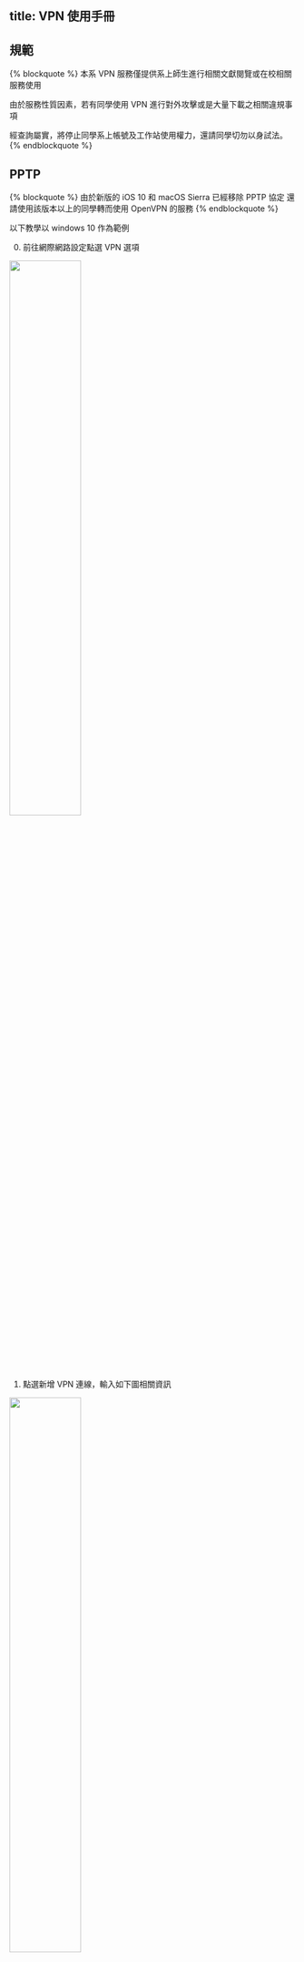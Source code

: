 title: VPN 使用手冊
---
## 規範
{% blockquote %}
本系 VPN 服務僅提供系上師生進行相關文獻閱覽或在校相關服務使用

由於服務性質因素，若有同學使用 VPN 進行對外攻擊或是大量下載之相關違規事項

經查詢屬實，將停止同學系上帳號及工作站使用權力，還請同學切勿以身試法。
{% endblockquote %}

## PPTP
{% blockquote %}
由於新版的 iOS 10 和 macOS Sierra 已經移除 PPTP 協定
還請使用該版本以上的同學轉而使用 OpenVPN 的服務
{% endblockquote %}

以下教學以 windows 10 作為範例

0. 前往網際網路設定點選 VPN 選項

<img src="image/pptp/pptp_0.png" width="50%" >

1. 點選新增 VPN 連線，輸入如下圖相關資訊

<img src="image/pptp/pptp_1.png" width="50%" >

2. 設定完成後，點選頁面下方"變更介面卡設定"

<img src="image/pptp/pptp_2.png" width="50%" >

3. 右鍵點擊建立好之 VPN 介面卡, 選擇內容並切換到安全性的分頁

<img src="image/pptp/pptp_3.png" >

4. 依照下圖紅框指示進行設定，按下確定

<img src="image/pptp/pptp_4.png" width="50%" >

5. 選取該設定好之 VPN 連線，輸入系上工作站帳密即可成功連線

## OpenVPN

### Windows

0. 前往 [OpenVPN 官網下載處](https://openvpn.net/index.php/open-source/downloads.html)。 下載對應客戶端並安裝。

<img src="image/openvpn/openvpn_0.png" width="70%" >

1. 前往 [vpn.cs](https://vpn.cs.ccu.edu.tw)。下載 [OpenVPN 設定檔](https://vpn.cs.ccu.edu.tw/clients/ccucsie.ovpn)

2. 執行已安裝完成之 OpenVPN GUI, 此時應會出現要求設定檔之提示

![](image/openvpn/openvpn_1.png)

3. 右鍵點擊右下角 OpenVPN GUI 圖示，點選匯入設定檔選項, 選擇並匯入前述下載之設定檔

![](image/openvpn/openvpn_2.png)

4. 再次右鍵點擊 OpenVPN GUI 圖示, 點選連線選項

![](image/openvpn/openvpn_3.png)

5. 輸入系上工作站帳號密碼登入

<img src="image/openvpn/openvpn_4.png" width="70%" >

6. 當看到訊息 "已連線至 ccucsie", 即表示 VPN 連線已完成

![](image/openvpn/openvpn_5.png)

### MacOS

本教學包含兩部分，請依喜好擇一選用。
* [Tunnelblick](#tunnelblick) ...for beginner
* [Terminal](#terminal) ...for advanced user ~~and good CS student~~

#### Tunnelblick

0. 前往 [Tunnelblick 官網](https://tunnelblick.net)。 點擊左側綠色箭號 "Download Latest Stable Release"。
![](image/openvpn/tunnelblick_0.png)

1. 當警示視窗跳出，點擊 "Open"。
![](image/openvpn/tunnelblick_1.png)

2. 打開所下載之 dmg 檔案。雙擊 Tunnelblick 圖示。
![](image/openvpn/tunnelblick_2.png)

3. 輸入 mac 使用者帳號及密碼以允許安裝。
![](image/openvpn/tunnelblick_3.png)

4. 安裝完成後，將 [中正資工 VPN 設定檔](https://vpn.cs.ccu.edu.tw/clients/ccucsie.ovpn) 拖曳到左側 Configuration 欄內。
![](image/openvpn/tunnelblick_4.png)

5. 點選上圖右下方之 "Connect"，或是點選 Spotlight 旁之 Tunnelblick 圖示（如下圖），並點選 "Connect ccucsie"。
![](image/openvpn/tunnelblick_5-1.png)
![](image/openvpn/tunnelblick_5-2.png)

6. 以中正資工系工作站帳號及密碼登入。
![](image/openvpn/tunnelblick_6.png)

7. 看到訊息 "ccucsie Connected" 表示 VPN 連線已完成。
![](image/openvpn/tunnelblick_7.png)

#### Terminal

0. 安裝套件管理工具 [Homebrew](https://brew.sh)。
Install package management tool [Homebrew](https://brew.sh).
```
$ /usr/bin/ruby -e "$(curl -fsSL https://raw.githubusercontent.com/Homebrew/install/master/install)"
```
> Q: What does homebrew do?
> A: Homebrew installs the stuff you need that Apple didn’t.[name=#homebrew][color=brown]

1. 以 Homebrew 安裝 OpenVPN。
```
$ brew install openvpn
```

2. 因 `openvpn` 置於 `/usr/local/sbin/` 下，而該路徑原生不在 `PATH` 中，故將下行加入 `~/.bashrc` 中，並重新 `source ~/.bashrc`。
```
export PATH=/usr/local/sbin:$PATH
```

3. 以 `openvpn` 進行連線。（[OpenVPN 設定檔下載](https://vpn.cs.ccu.edu.tw/clients/ccucsie.ovpn)）
```
$ sudo openvpn /path/to/config/ccucsie.ovpn
```
![](image/openvpn/terminal_3.png)

4. 看到訊息 "Initialization Sequence Completed" 表示 VPN 連線已完成。
```
Sun Nov 12 11:17:53 2017 Initialization Sequence Completed
```

5. （選擇性）因密碼可能會快取於記憶體中，請考慮使用參數 `auth-nocache` 以提升安全性。
```
WARNING: this configuration may cache passwords in memory -- use the auth-nocache option to prevent this
```


## Bug Report

若使用上有問題，請聯繫資工系計中信箱。
- [About US](/about/)

<i class="fa fa-edit fa-fw"></i> Last Edited: _2018/10/06 by setsal_, contributed by _silenttulips_
